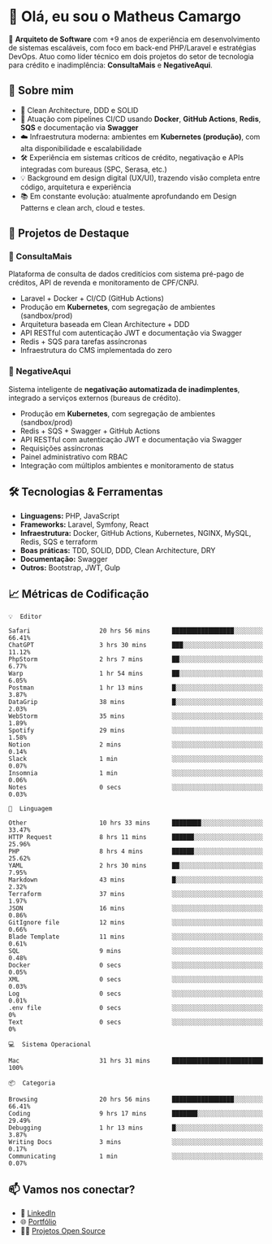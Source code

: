 # 👋 Olá, eu sou o Matheus Camargo

🎯 **Arquiteto de Software** com +9 anos de experiência em desenvolvimento de sistemas escaláveis, com foco em back-end PHP/Laravel e estratégias DevOps. Atuo como líder técnico em dois projetos do setor de tecnologia para crédito e inadimplência: **ConsultaMais** e **NegativeAqui**.

## 🧠 Sobre mim

- 🚀 Clean Architecture, DDD e SOLID
- 🔁 Atuação com pipelines CI/CD usando **Docker**, **GitHub Actions**, **Redis**, **SQS** e documentação via **Swagger**
- ☁️ Infraestrutura moderna: ambientes em **Kubernetes (produção)**, com alta disponibilidade e escalabilidade
- 🛠️ Experiência em sistemas críticos de crédito, negativação e APIs integradas com bureaus (SPC, Serasa, etc.)
- 💡 Background em design digital (UX/UI), trazendo visão completa entre código, arquitetura e experiência
- 📚 Em constante evolução: atualmente aprofundando em Design Patterns e clean arch, cloud e testes.

## 🚧 Projetos de Destaque

### 🔹 ConsultaMais
Plataforma de consulta de dados creditícios com sistema pré-pago de créditos, API de revenda e monitoramento de CPF/CNPJ.

- Laravel + Docker + CI/CD (GitHub Actions)
- Produção em **Kubernetes**, com segregação de ambientes (sandbox/prod)
- Arquitetura baseada em Clean Architecture + DDD
- API RESTful com autenticação JWT e documentação via Swagger
- Redis + SQS para tarefas assíncronas
- Infraestrutura do CMS implementada do zero

### 🔹 NegativeAqui
Sistema inteligente de **negativação automatizada de inadimplentes**, integrado a serviços externos (bureaus de crédito).

- Produção em **Kubernetes**, com segregação de ambientes (sandbox/prod)
- Redis + SQS + Swagger + GitHub Actions
- API RESTful com autenticação JWT e documentação via Swagger
- Requisições assíncronas
- Painel administrativo com RBAC
- Integração com múltiplos ambientes e monitoramento de status

## 🛠️ Tecnologias & Ferramentas

- **Linguagens:** PHP, JavaScript
- **Frameworks:** Laravel, Symfony, React
- **Infraestrutura:** Docker, GitHub Actions, Kubernetes, NGINX, MySQL, Redis, SQS e terraform
- **Boas práticas:** TDD, SOLID, DDD, Clean Architecture, DRY
- **Documentação:** Swagger
- **Outros:** Bootstrap, JWT, Gulp

## 📈 Métricas de Codificação

```text
💡  Editor

Safari                   20 hrs 56 mins      █████████████████░░░░░░░░     66.41%
ChatGPT                  3 hrs 30 mins       ███░░░░░░░░░░░░░░░░░░░░░░     11.12%
PhpStorm                 2 hrs 7 mins        ██░░░░░░░░░░░░░░░░░░░░░░░      6.77%
Warp                     1 hr 54 mins        ██░░░░░░░░░░░░░░░░░░░░░░░      6.05%
Postman                  1 hr 13 mins        █░░░░░░░░░░░░░░░░░░░░░░░░      3.87%
DataGrip                 38 mins             █░░░░░░░░░░░░░░░░░░░░░░░░      2.03%
WebStorm                 35 mins             ░░░░░░░░░░░░░░░░░░░░░░░░░      1.89%
Spotify                  29 mins             ░░░░░░░░░░░░░░░░░░░░░░░░░      1.58%
Notion                   2 mins              ░░░░░░░░░░░░░░░░░░░░░░░░░      0.14%
Slack                    1 min               ░░░░░░░░░░░░░░░░░░░░░░░░░      0.07%
Insomnia                 1 min               ░░░░░░░░░░░░░░░░░░░░░░░░░      0.06%
Notes                    0 secs              ░░░░░░░░░░░░░░░░░░░░░░░░░      0.03%
```
```text
💬  Linguagem

Other                    10 hrs 33 mins      ████████░░░░░░░░░░░░░░░░░     33.47%
HTTP Request             8 hrs 11 mins       ██████░░░░░░░░░░░░░░░░░░░     25.96%
PHP                      8 hrs 4 mins        ██████░░░░░░░░░░░░░░░░░░░     25.62%
YAML                     2 hrs 30 mins       ██░░░░░░░░░░░░░░░░░░░░░░░      7.95%
Markdown                 43 mins             █░░░░░░░░░░░░░░░░░░░░░░░░      2.32%
Terraform                37 mins             ░░░░░░░░░░░░░░░░░░░░░░░░░      1.97%
JSON                     16 mins             ░░░░░░░░░░░░░░░░░░░░░░░░░      0.86%
GitIgnore file           12 mins             ░░░░░░░░░░░░░░░░░░░░░░░░░      0.66%
Blade Template           11 mins             ░░░░░░░░░░░░░░░░░░░░░░░░░      0.61%
SQL                      9 mins              ░░░░░░░░░░░░░░░░░░░░░░░░░      0.48%
Docker                   0 secs              ░░░░░░░░░░░░░░░░░░░░░░░░░      0.05%
XML                      0 secs              ░░░░░░░░░░░░░░░░░░░░░░░░░      0.03%
Log                      0 secs              ░░░░░░░░░░░░░░░░░░░░░░░░░      0.01%
.env file                0 secs              ░░░░░░░░░░░░░░░░░░░░░░░░░         0%
Text                     0 secs              ░░░░░░░░░░░░░░░░░░░░░░░░░         0%
```
```text
💻  Sistema Operacional

Mac                      31 hrs 31 mins      █████████████████████████       100%
```
```text
📦  Categoria

Browsing                 20 hrs 56 mins      █████████████████░░░░░░░░     66.41%
Coding                   9 hrs 17 mins       ███████░░░░░░░░░░░░░░░░░░     29.49%
Debugging                1 hr 13 mins        █░░░░░░░░░░░░░░░░░░░░░░░░      3.87%
Writing Docs             3 mins              ░░░░░░░░░░░░░░░░░░░░░░░░░      0.17%
Communicating            1 min               ░░░░░░░░░░░░░░░░░░░░░░░░░      0.07%
```

## 📫 Vamos nos conectar?

- 💼 [LinkedIn](https://www.linkedin.com/in/matheuscamargoxavier)
- 🌐 [Portfólio](https://matheuscamargo.co)
- 🧑‍💻 [Projetos Open Source](https://github.com/bymatheus)
